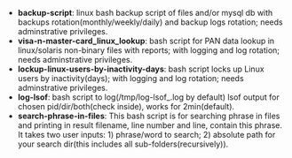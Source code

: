 - **backup-script**: linux bash backup script of files and/or mysql db with backups rotation(monthly/weekly/daily) and backup logs rotation; needs adminstrative privileges.
- **visa-n-master-card_linux_lookup**: bash script for PAN data lookup in linux/solaris non-binary files with reports; with logging and log rotation; needs adminstrative privileges.
- **lockup-linux-users-by-inactivity-days**: bash script locks up Linux users by inactivity(days); with logging and log rotation; needs adminstrative privileges.
- **log-lsof**: bash script to log(/tmp/log-lsof_<date>.log by default) lsof output for chosen pid/dir/both(check inside), works for 2min(default).
- **search-phrase-in-files**: This bash script is for searching phrase in files and printing in result filename, line number and line, contain this phrase. It takes two user inputs: 1) phrase/word to search;  2) absolute path for your search dir(this includes all sub-folders(recursively)).
